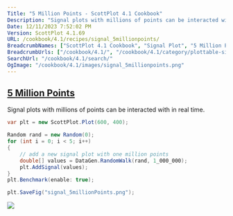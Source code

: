 ```yaml
---
Title: "5 Million Points - ScottPlot 4.1 Cookbook"
Description: "Signal plots with millions of points can be interacted with in real time."
Date: 12/11/2023 7:52:02 PM
Version: ScottPlot 4.1.69
URL: /cookbook/4.1/recipes/signal_5millionpoints/
BreadcrumbNames: ["ScottPlot 4.1 Cookbook", "Signal Plot", "5 Million Points"]
BreadcrumbUrls: ["/cookbook/4.1/", "/cookbook/4.1/category/plottable-signal-plot", "/cookbook/4.1/recipes/signal_5millionpoints/"]
SearchUrl: "/cookbook/4.1/search/"
OgImage: "/cookbook/4.1/images/signal_5millionpoints.png"
---
```


<h2><a href='/cookbook/4.1/recipes/signal_5millionpoints/'>5 Million Points</a></h2>

Signal plots with millions of points can be interacted with in real time.

```cs
var plt = new ScottPlot.Plot(600, 400);

Random rand = new Random(0);
for (int i = 0; i < 5; i++)
{
    // add a new signal plot with one million points
    double[] values = DataGen.RandomWalk(rand, 1_000_000);
    plt.AddSignal(values);
}
plt.Benchmark(enable: true);

plt.SaveFig("signal_5millionPoints.png");
```

<img src='../../images/signal_5millionpoints.png' class='d-block mx-auto my-5' />


